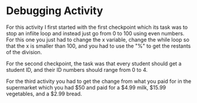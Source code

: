 # Debugging Activity
For this activity I first started with the first 
checkpoint which its task was to stop an infiite 
loop and instead just go from 0 to 100 using even 
numbers. For this one you just had to change the x 
variable, change the while loop so that the x is 
smaller than 100, and you had to use the "%" to get 
the restants of the division.

For the second checkpoint, the task was that every 
student should get a student ID, and their ID 
numbers should range from 0 to 4.

For the third activity you had to get the change from what you paid for in the supermarket which you had $50 and paid for a $4.99 milk, $15.99 vegetables, and a $2.99 bread.
